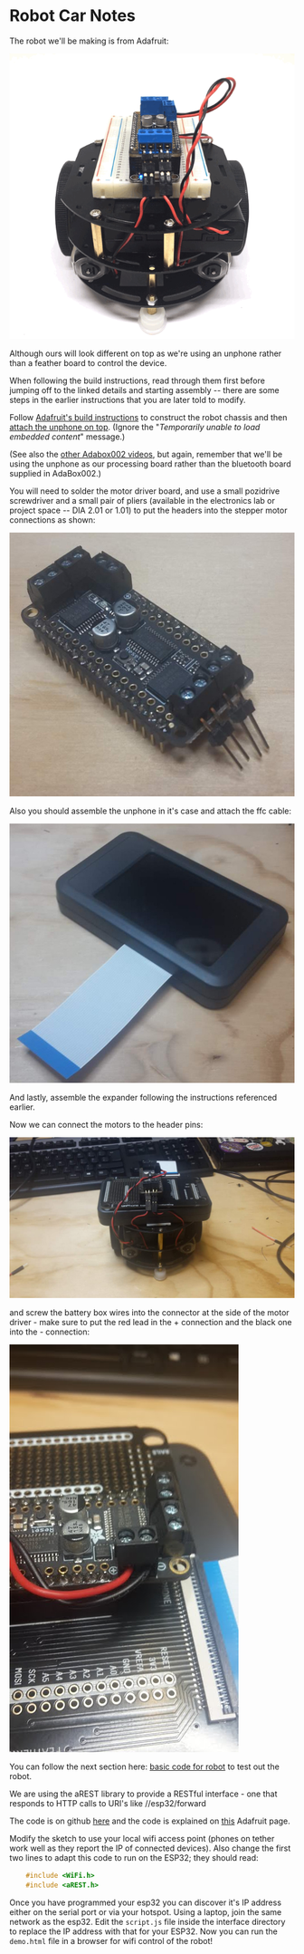 Robot Car Notes
===
 
The robot we'll be making is from Adafruit:
 
![robot](robotics_Robot.gif  "robot")

Although ours will look different on top as we're using an unphone rather than
a feather board to control the device.

When following the build instructions, read through them first before jumping
off to the linked details and starting assembly -- there are some steps in the
earlier instructions that you are later told to modify.

Follow [Adafruit's build
instructions](https://learn.adafruit.com/tri-layer-mini-round-robot-chassis-kit?view=all#)
to construct the robot chassis and then [attach the unphone on
top](https://learn.adafruit.com/adabox002/assembling-your-robot). (Ignore the
"*Temporarily unable to load embedded content*" message.)

(See also the [other Adabox002 videos](https://www.adafruit.com/product/3235),
but again, remember that we'll be using the unphone as our processing board
rather than the bluetooth board supplied in AdaBox002.)

You will need to solder the motor driver board, and use a small pozidrive
screwdriver and a small pair of pliers (available in the electronics lab or
project space -- DIA 2.01 or 1.01) to put the headers into the stepper motor
connections as shown:

![motor driver with headers](motor_driver_with_headers.jpg) 

Also you should assemble the unphone in it's case and attach the ffc cable:

![unphone in case with ffc](unphone_in_case_with_ffc.jpg)

And lastly, assemble the expander following the instructions referenced earlier.

Now we can connect the motors to the header pins:

![robocar front](robocar_front.jpg)

and screw the battery box wires into the connector at the side of the motor
driver - make sure to put the red lead in the + connection and the black one
into the - connection:

![robocar side](robocar_side.jpg) 


You can follow the next section here: [basic code for
robot](https://learn.adafruit.com/adabox002/how-your-robot-works-the-basics)
to test out the robot.

We are using the aREST library to provide a RESTful interface - one that
responds to HTTP calls to URI's like //esp32/forward 

The code is on github
[here](https://github.com/openhardwarerobots/esp8266-robot) and the code is
explained on
[this](https://learn.adafruit.com/build-an-esp8266-mobile-robot/configuring-the-robot)
Adafruit page.

Modify the sketch to use your local wifi access point (phones on tether work
well as they report the IP of connected devices). Also change the first two
lines to adapt this code to run on the ESP32; they should read:

```C
    #include <WiFi.h>
    #include <aREST.h>
```

Once you have programmed your esp32 you can discover it's IP address either on
the serial port or via your hotspot. Using a laptop, join the same network as
the esp32. Edit the `script.js` file inside the interface directory to replace
the IP address with that for your ESP32. Now you can run the `demo.html` file
in a browser for wifi control of the robot!
